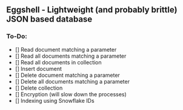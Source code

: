 ## Eggshell - Lightweight (and probably brittle) JSON based database

### To-Do:
- [] Read document matching a parameter
- [] Read all documents matching a parameter
- [] Read all documents in collection
- [] Insert document
- [] Delete document matching a parameter
- [] Delete all documents matching a parameter
- [] Delete collection
- [] Encryption (will slow down the processes)
- [] Indexing using Snowflake IDs